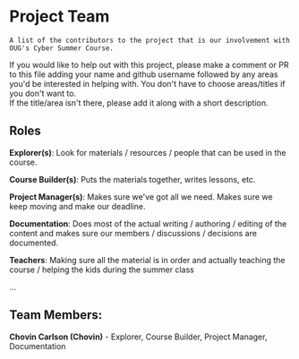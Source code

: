 # Project Team

    A list of the contributors to the project that is our involvement with OUG's Cyber Summer Course.

If you would like to help out with this project, please make a comment or PR to this file adding your name and github username followed by any areas you'd be interested in helping with. 
You don't have to choose areas/titles if you don't want to.  
If the title/area isn't there, please add it along with a short description.  

## Roles

**Explorer(s)**: Look for materials / resources / people that can be used in the course.

**Course Builder(s)**: Puts the materials together, writes lessons, etc.

**Project Manager(s)**: Makes sure we've got all we need. Makes sure we keep moving and make our deadline.

**Documentation**: Does most of the actual writing / authoring / editing of the content and makes sure our members / discussions / decisions are documented.

**Teachers**: Making sure all the material is in order and actually teaching the course / helping the kids during the summer class

...


## Team Members:

**Chovin Carlson (Chovin)** - Explorer, Course Builder, Project Manager, Documentation

